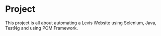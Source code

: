 # Project
This project is all about automating a Levis Website using Selenium, Java, TestNg and using POM Framework.

